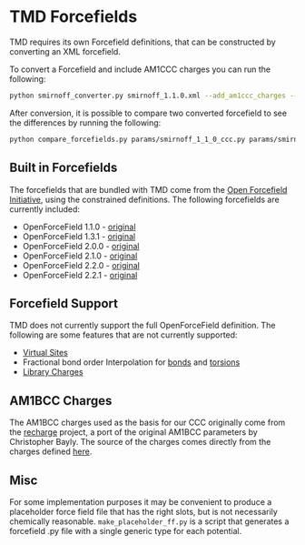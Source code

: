 # TMD Forcefields

TMD requires its own Forcefield definitions, that can be constructed by converting an XML forcefield.

To convert a Forcefield and include AM1CCC charges you can run the following:

```bash
python smirnoff_converter.py smirnoff_1.1.0.xml --add_am1ccc_charges --output params/smirnoff_1-1-0_ccc.py
```

After conversion, it is possible to compare two converted forcefield to see the differences by running the following:

```bash
python compare_forcefields.py params/smirnoff_1_1_0_ccc.py params/smirnoff_2_0_0_ccc.py
```

## Built in Forcefields

The forcefields that are bundled with TMD come from the [Open Forcefield Initiative](https://openforcefield.org/), using the constrained definitions. The following forcefields are currently included:

* OpenForceField 1.1.0 - [original](https://github.com/openforcefield/openff-forcefields/blob/master/openforcefields/offxml/openff-1.1.0.offxml)
* OpenForceField 1.3.1 - [original](https://github.com/openforcefield/openff-forcefields/blob/master/openforcefields/offxml/openff-1.3.1.offxml)
* OpenForceField 2.0.0 - [original](https://github.com/openforcefield/openff-forcefields/blob/master/openforcefields/offxml/openff-2.0.0.offxml)
* OpenForceField 2.1.0 - [original](https://github.com/openforcefield/openff-forcefields/blob/main/openforcefields/offxml/openff-2.1.0.offxml)
* OpenForceField 2.2.0 - [original](https://github.com/openforcefield/openff-forcefields/blob/main/openforcefields/offxml/openff-2.2.0.offxml)
* OpenForceField 2.2.1 - [original](https://github.com/openforcefield/openff-forcefields/blob/3fabe581c3c0ca98ae662f1d3e265ff15cdcbca0/openforcefields/offxml/openff-2.2.1.offxml)

## Forcefield Support

TMD does not currently support the full OpenForceField definition. The following are some features that are not currently supported:

* [Virtual Sites](https://open-forcefield-toolkit.readthedocs.io/en/latest/virtualsites.html)
* Fractional bond order Interpolation for [bonds](https://open-forcefield-toolkit.readthedocs.io/en/0.10.0/users/smirnoff.html#fractional-bond-orders) and [torsions](https://open-forcefield-toolkit.readthedocs.io/en/0.10.0/users/smirnoff.html#fractional-torsion-bond-orders)
* [Library Charges](https://open-forcefield-toolkit.readthedocs.io/en/latest/smirnoff.html#librarycharges-library-charges-for-polymeric-residues-and-special-solvent-models)


## AM1BCC Charges

The AM1BCC charges used as the basis for our CCC originally come from the [recharge](https://github.com/openforcefield/openff-recharge) project, a port of the original AM1BCC parameters by Christopher Bayly. The source of the charges comes directly from the charges defined [here](https://github.com/openforcefield/openff-recharge/blob/cf18f1920d35af0025ce90c4e1a7f7280b4bd76d/openff/recharge/data/bcc/original-am1-bcc.json).


## Misc
For some implementation purposes it may be convenient to produce a placeholder force field file that has the right slots, but is not necessarily chemically reasonable. `make_placeholder_ff.py` is a script that generates a forcefield .py file with a single generic type for each potential.
